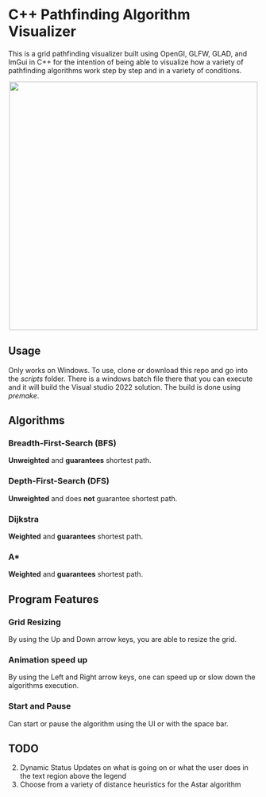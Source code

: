 # C++ Pathfinding Algorithm Visualizer
This is a grid pathfinding visualizer built using OpenGl, GLFW, GLAD, and ImGui in C++ for the intention of being able to visualize how a variety of pathfinding algorithms work step by step and in a variety of conditions.

<p align= "center">
<img src="Animation.gif" width="500" height="500" />
</p>

## Usage
Only works on Windows. To use, clone or download this repo and go into the *scripts* folder.
There is a windows batch file there that you can execute and it will build the Visual studio 2022 solution.
The build is done using *premake*.
## Algorithms
### Breadth-First-Search (BFS)
**Unweighted** and **guarantees** shortest path.
### Depth-First-Search (DFS)
**Unweighted** and does **not** guarantee shortest path.
### Dijkstra
**Weighted** and **guarantees** shortest path.
### A*
**Weighted** and **guarantees** shortest path.
## Program Features
### Grid Resizing
By using the Up and Down arrow keys, you are able to resize the grid.
### Animation speed up
By using the Left and Right arrow keys, one can speed up or slow down the algorithms execution.
### Start and Pause
Can start or pause the algorithm using the UI or with the space bar. 
## TODO
2. Dynamic Status Updates on what is going on or what the user does in the text region above the legend
3. Choose from a variety of distance heuristics for the Astar algorithm
